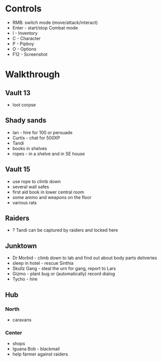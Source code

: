 # Controls
* RMB: switch mode (move/attack/interact)
* Enter - start/stop Combat mode
* I - Inventory
* C - Character
* P - Pipboy
* O - Options
* F12 - Screenshot

# Walkthrough

## Vault 13
* loot corpse

## Shady sands

* Ian - hire for 100 or persuade
* Curtis - chat for 500XP
* Tandi
* books in shelves
* ropes - in a shelve and in SE house

## Vault 15
* use rope to climb down
* several wall safes
* first aid book in lower central room
* some ammo and weapons on the floor
* various rats

## Raiders
* ? Tandi can be captured by raiders and locked here

## Junktown
* Dr Morbid - climb down to lab and find out about body parts deliveries
* sleep in hotel - rescue Sinthia
* Skullz Gang - steal the urn for gang, report to Lars
* Gizmo - plant bug or (automatically) record dialog
* Tycho - hire

## Hub
### North
* caravans

### Center
* shops
* Iguana Bob - blackmail
* help farmer against raiders
